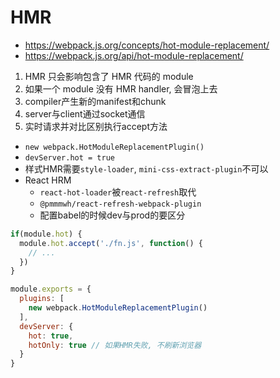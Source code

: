 # HMR

- https://webpack.js.org/concepts/hot-module-replacement/
- https://webpack.js.org/api/hot-module-replacement/

1. HMR 只会影响包含了 HMR 代码的 module
2. 如果一个 module 没有 HMR handler, 会冒泡上去
3. compiler产生新的manifest和chunk
4. server与client通过socket通信
5. 实时请求并对比区别执行accept方法

- `new webpack.HotModuleReplacementPlugin()`
- `devServer.hot = true`
- 样式HMR需要`style-loader`, `mini-css-extract-plugin`不可以
- React HRM
  - `react-hot-loader`被`react-refresh`取代
  - `@pmmmwh/react-refresh-webpack-plugin`
  - 配置babel的时候dev与prod的要区分

```js
if(module.hot) {
  module.hot.accept('./fn.js', function() {
    // ...
  })
}
```

```js title="webpack.dev.js"
module.exports = {
  plugins: [
    new webpack.HotModuleReplacementPlugin()
  ],
  devServer: {
    hot: true,
    hotOnly: true // 如果HMR失败, 不刷新浏览器
  }
}
```
